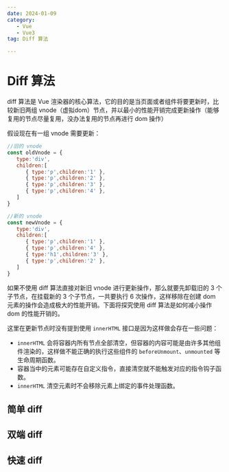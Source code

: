 ```yaml
---
date: 2024-01-09
category: 
   - Vue
   - Vue3
tag: Diff 算法

---
```


# Diff 算法
diff 算法是 Vue 渲染器的核心算法，它的目的是当页面或者组件将要更新时，比较新旧两组 vnode（虚拟dom）节点，并以最小的性能开销完成更新操作（能够复用的节点尽量复用，没办法复用的节点再进行 dom 操作）

假设现在有一组 vnode 需要更新：
```js
//旧的 vnode
const oldVnode = {
   type:'div',
   children:[
      { type:'p',children:'1' },
      { type:'p',children:'2' },
      { type:'p',children:'3' },
      { type:'p',children:'4' },
   ]
}

//新的 vnode
const newVnode = {
   type:'div',
   children:[
      { type:'p',children:'1' },
      { type:'p',children:'4' },
      { type:'h1',children:'3' },
      { type:'p',children:'2' },
   ]
}
```
如果不使用 diff 算法直接对新旧 vnode 进行更新操作，那么就要先卸载旧的 3 个子节点，在挂载新的 3 个子节点，一共要执行 6 次操作，这样移除在创建 dom 元素的操作会造成极大的性能开销。下面将探究使用 diff 算法是如何减小操作 dom 的性能开销的。

<Minfo>

这里在更新节点时没有提到使用 `innerHTML` 接口是因为这样做会存在一些问题：
- `innerHTML` 会将容器内所有节点全部清空，但容器的内容可能是由许多其他组件渲染的，这样做不能正确的执行这些组件的 `beforeUnmount`、`unmounted` 等生命周期函数。
- 容器当中的元素可能存在自定义指令，直接清空就不能触发对应的指令钩子函数。
- `innerHTML` 清空元素时不会移除元素上绑定的事件处理函数。

</Minfo>

## 简单 diff

## 双端 diff
## 快速 diff